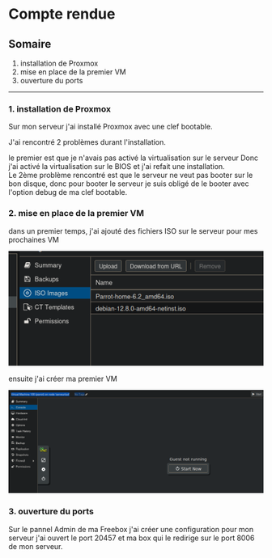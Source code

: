 # Compte rendue

## Somaire
1. installation de Proxmox
2. mise en place de la premier VM
3. ouverture du ports 

---
### 1. installation de Proxmox

Sur mon serveur j'ai installé Proxmox avec une clef bootable.

J'ai rencontré 2 problèmes durant l'installation.

le premier est que je n'avais pas activé la virtualisation sur le serveur 
Donc j'ai activé la virtualisation sur le BIOS et j'ai refait une installation.  
Le 2ème problème rencontré est que le serveur ne veut pas booter sur le bon disque, donc pour booter le serveur je suis obligé de le booter avec l'option debug de ma clef bootable.

### 2. mise en place de la premier VM

dans un premier temps, j'ai ajouté des fichiers ISO sur le serveur pour mes prochaines VM

![iso](./image/iso.png)

ensuite j'ai créer ma premier VM 

![VM1er](./image/VM1er.png)

### 3. ouverture du ports 

Sur le pannel Admin de ma Freebox j'ai créer une configuration pour mon serveur j'ai ouvert le port 20457 et ma box qui le redirige sur le port 8006 de mon serveur.